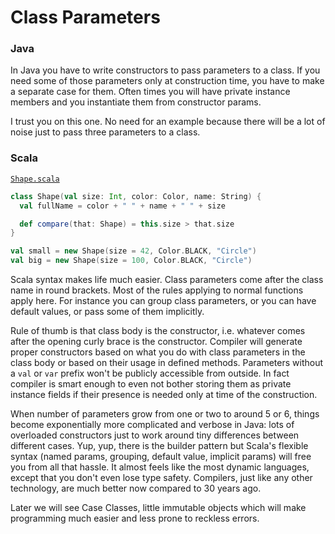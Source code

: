 Class Parameters
================

### Java 

In Java you have to write constructors to pass parameters to a class.
If you need some of those parameters only at construction time, you have
to make a separate case for them. Often times you will have private instance
members and you instantiate them from constructor params.

I trust you on this one. No need for an example because there will be a
lot of noise just to pass three parameters to a class.

### Scala

[`Shape.scala`](https://github.com/naderghanbari/scala-vs-java/blob/master/src/main/scala/syntax/parameters/clazz/scala/Shape.scala)

```scala
class Shape(val size: Int, color: Color, name: String) {
  val fullName = color + " " + name + " " + size

  def compare(that: Shape) = this.size > that.size
}

val small = new Shape(size = 42, Color.BLACK, "Circle")
val big = new Shape(size = 100, Color.BLACK, "Circle")
```

Scala syntax makes life much easier. Class parameters come after the class name
in round brackets. Most of the rules applying to normal functions
apply here. For instance you can group class parameters, or you can have
default values, or pass some of them implicitly.

Rule of thumb is that class body is the constructor, i.e. whatever comes
after the opening curly brace is the constructor.
Compiler will generate proper constructors based on what you do with class parameters
in the class body or based on their usage in defined methods.
Parameters without a `val` or `var` prefix won't be publicly accessible from outside.
In fact compiler is smart enough to even not bother storing them as private instance fields if their
presence is needed only at time of the construction.

When number of parameters grow from one or two to around 5 or 6, things
become exponentially more complicated and verbose in Java: lots of
overloaded constructors just to work around tiny differences between different cases.
Yup, yup, there is the builder pattern but Scala's flexible syntax (named
params, grouping, default value, implicit params) will free you from all that
hassle. It almost feels like the most dynamic languages, except that
you don't even lose type safety. Compilers, just like any other technology,
are much better now compared to 30 years ago.

Later we will see Case Classes, little immutable objects which will make
programming much easier and less prone to reckless errors.